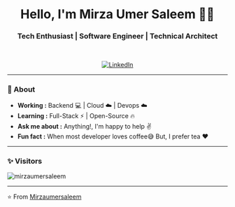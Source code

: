 <h1 align="center"> Hello, I'm Mirza Umer Saleem 👨‍💻 </h1>

<h3 align="center">  Tech Enthusiast | Software Engineer | Technical Architect </h3> <br>

<p align="center"> 
<a href="https://www.linkedin.com/in/mirzaumersaleem/"><img alt="LinkedIn" src="https://media-exp1.licdn.com/dms/image/C5103AQH11s8kvzuBWw/profile-displayphoto-shrink_200_200/0/1516434108767?e=1619654400&v=beta&t=125bc76F8JgLuq9vANXudI0UYeCihlqLM8t9aXFmyEY"></a>
</p>

---------------------------------------------------------------------------------------------------------------------------------------------------------------------------------
### 🤔 About
-  **Working :**  Backend :computer: | Cloud :cloud: | Devops :cloud:  
-  **Learning :** Full-Stack :zap: | Open-Source :fire:
-  **Ask me about :** Anything!, I'm happy to help :v:
-  **Fun fact :** When most developer loves coffee:sweat_smile: But, I prefer tea :heart: 

---------------------------------------------------------------------------------------------------------------------------------------------------------------------------------
### ✨ Visitors 

<p align="left"> <img src="https://komarev.com/ghpvc/?username=mirzaumersaleem" alt="mirzaumersaleem" /> </p>



-------------------------------------------------------------------------------------------------------------------------------------------------------------------------------

⭐️ From [Mirzaumersaleem](http://www.github.com/mirzaumersaleem)
